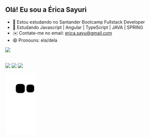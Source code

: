 ## Olá! Eu sou a Érica Sayuri 


- 🌱 Estou estudando no Santander Bootcamp Fullstack Developer
- 📓 Estudando Javascript | Angular | TypeScript | JAVA | SPRING
- ✉️ Contate-me no email: erica.sayu@gmail.com
- 😄 Pronouns: ela/dela


<div align="left">
  <a href="https://github.com/ericasayu">
  <img height="180em" src="https://github-readme-stats.vercel.app/api?username=ericasayu&show_icons=true&theme=cobalt&include_all_commits=true&count_private=true"/>
</div>
<div style="display: inline_block"><br>
  
   <div> 
  
  <a href="https://www.instagram.com/lumi.conecta/" target="_blank"><img src="https://img.shields.io/badge/-Instagram-%23E4405F?style=for-the-badge&logo=instagram&logoColor=white" target="_blank"></a>
  <a href = "mailto:erica.sayu@gmail.com"><img src="https://img.shields.io/badge/-Gmail-%23333?style=for-the-badge&logo=gmail&logoColor=white" target="_blank"></a>
  <a href="https://www.linkedin.com/in/%C3%A9rica-sayuri-a5042582/" target="_blank"><img src="https://img.shields.io/badge/-LinkedIn-%230077B5?style=for-the-badge&logo=linkedin&logoColor=white" target="_blank"></a> 
 
  ![Snake animation](https://github.com/rafaballerini/rafaballerini/blob/output/github-contribution-grid-snake.svg)
 
</div>

